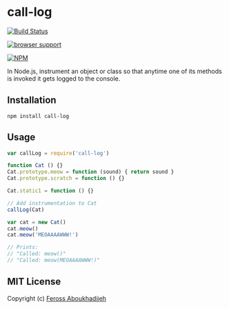 call-log
==========

[![Build Status](https://travis-ci.org/feross/call-log.png?branch=master)](https://travis-ci.org/feross/call-log)

[![browser support](https://ci.testling.com/feross/call-log.png)](https://ci.testling.com/feross/call-log)

[![NPM](https://nodei.co/npm/call-log.png?downloads=true)](https://npmjs.org/package/call-log)

In Node.js, instrument an object or class so that anytime one of its methods is invoked it gets logged to the console.

## Installation

`npm install call-log`

## Usage

```js
var callLog = require('call-log')

function Cat () {}
Cat.prototype.meow = function (sound) { return sound }
Cat.prototype.scratch = function () {}

Cat.static1 = function () {}

// Add instrumentation to Cat
callLog(Cat)

var cat = new Cat()
cat.meow()
cat.meow('MEOAAAAWWW!')

// Prints:
// "Called: meow()"
// "Called: meow(MEOAAAAWWW!)"

```

## MIT License

Copyright (c) [Feross Aboukhadijeh](http://feross.org)
